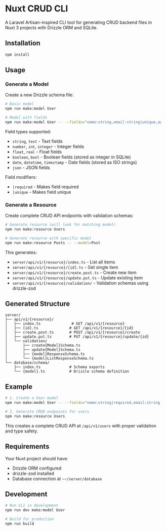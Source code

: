 # Nuxt CRUD CLI

A Laravel Artisan-inspired CLI tool for generating CRUD backend files in Nuxt 3 projects with Drizzle ORM and SQLite.

## Installation

```bash
npm install
```

## Usage

### Generate a Model

Create a new Drizzle schema file:

```bash
# Basic model
npm run make:model User

# Model with fields
npm run make:model User -- --fields="name:string,email:string|unique,age:number"
```

Field types supported:
- `string`, `text` - Text fields
- `number`, `int`, `integer` - Integer fields  
- `float`, `real` - Float fields
- `boolean`, `bool` - Boolean fields (stored as integer in SQLite)
- `date`, `datetime`, `timestamp` - Date fields (stored as ISO strings)
- `json` - JSON fields

Field modifiers:
- `|required` - Makes field required
- `|unique` - Makes field unique

### Generate a Resource

Create complete CRUD API endpoints with validation schemas:

```bash
# Generate resource (will look for matching model)
npm run make:resource Users

# Generate resource with specific model
npm run make:resource Posts -- --model=Post
```

This generates:
- `server/api/v1/{resource}/index.ts` - List all items
- `server/api/v1/{resource}/[id].ts` - Get single item
- `server/api/v1/{resource}/create.post.ts` - Create new item
- `server/api/v1/{resource}/update.put.ts` - Update existing item
- `server/api/v1/{resource}/validation/` - Validation schemas using drizzle-zod

## Generated Structure

```
server/
├── api/v1/{resource}/
│   ├── index.ts              # GET /api/v1/{resource}
│   ├── [id].ts              # GET /api/v1/{resource}/{id}
│   ├── create.post.ts       # POST /api/v1/{resource}/create
│   ├── update.put.ts        # PUT /api/v1/{resource}/update/{id}
│   └── validation/
│       ├── create{Model}Schema.ts
│       ├── update{Model}Schema.ts
│       ├── {model}ResponseSchema.ts
│       └── {model}ListResponseSchema.ts
└── database/schema/
    ├── index.ts             # Schema exports
    └── {model}.ts           # Drizzle schema definition
```

## Example

```bash
# 1. Create a User model
npm run make:model User -- --fields="name:string|required,email:string|unique|required,age:number"

# 2. Generate CRUD endpoints for users
npm run make:resource Users
```

This creates a complete CRUD API at `/api/v1/users` with proper validation and type safety.

## Requirements

Your Nuxt project should have:
- Drizzle ORM configured
- drizzle-zod installed
- Database connection at `~~/server/database`

## Development

```bash
# Run CLI in development
npm run dev make:model User

# Build for production
npm run build
```